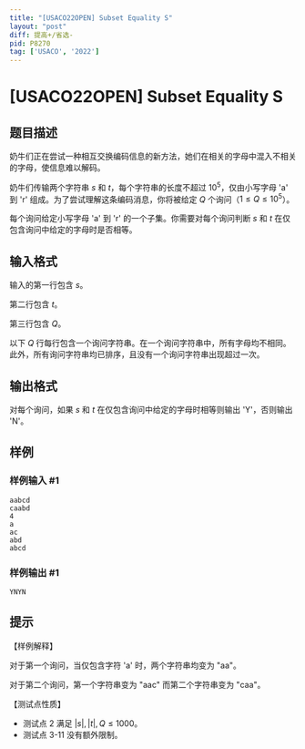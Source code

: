 ```yaml
---
title: "[USACO22OPEN] Subset Equality S"
layout: "post"
diff: 提高+/省选-
pid: P8270
tag: ['USACO', '2022']
---
```

# [USACO22OPEN] Subset Equality S
## 题目描述

奶牛们正在尝试一种相互交换编码信息的新方法，她们在相关的字母中混入不相关的字母，使信息难以解码。

奶牛们传输两个字符串 $s$ 和 $t$，每个字符串的长度不超过 $10^5$，仅由小写字母 'a' 到 'r' 组成。为了尝试理解这条编码消息，你将被给定 $Q$ 个询问（$1 \leq Q \leq 10^5$）。

每个询问给定小写字母 'a' 到 'r' 的一个子集。你需要对每个询问判断 $s$ 和 $t$ 在仅包含询问中给定的字母时是否相等。

## 输入格式

输入的第一行包含 $s$。

第二行包含 $t$。

第三行包含 $Q$。

以下 $Q$ 行每行包含一个询问字符串。在一个询问字符串中，所有字母均不相同。此外，所有询问字符串均已排序，且没有一个询问字符串出现超过一次。
## 输出格式

对每个询问，如果 $s$ 和 $t$ 在仅包含询问中给定的字母时相等则输出 'Y'，否则输出 'N'。
## 样例

### 样例输入 #1
```
aabcd
caabd
4
a
ac
abd
abcd
```
### 样例输出 #1
```
YNYN
```
## 提示

【样例解释】

对于第一个询问，当仅包含字符 'a' 时，两个字符串均变为 "aa"。

对于第二个询问，第一个字符串变为 "aac" 而第二个字符串变为 "caa"。

【测试点性质】

- 测试点 2 满足 $|s|,|t|,Q\le 1000$。
- 测试点 3-11 没有额外限制。


